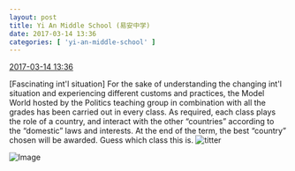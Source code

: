 ```yaml
---
layout: post
title: Yi An Middle School (易安中学)
date: 2017-03-14 13:36
categories: [ 'yi-an-middle-school' ]
---
```


<div class="weibo-info">
  <a href="http://weibo.com/6074218720/EzKiQiej4">2017-03-14 13:36</a>
</div>

[Fascinating int'l situation] For the sake of understanding the changing int'l situation and experiencing different customs and practices, the Model World hosted by the Politics teaching group in combination with all the grades has been carried out in every class. As required, each class plays the role of a country, and interact with the other “countries” according to the “domestic” laws and interests. At the end of the term, the best “country” chosen will be awarded. Guess which class this is. ![titter](http://img.t.sinajs.cn/t4/appstyle/expression/ext/normal/19/heia_org.gif)

<!-- more -->

![Image](http://wx1.sinaimg.cn/mw690/006D4NLGgy1fdmb8psypnj31kw0rfwuw.jpg)
